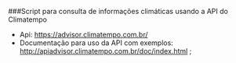 ###Script para consulta de informações climáticas usando a API do Climatempo

- Api: <https://advisor.climatempo.com.br/>
- Documentação para uso da API com exemplos:   <http://apiadvisor.climatempo.com.br/doc/index.html> ;
